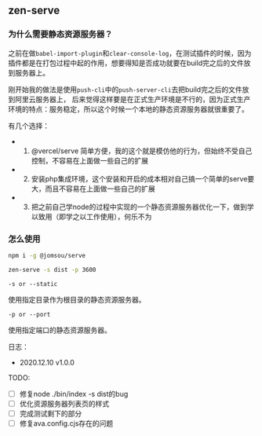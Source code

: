 ## zen-serve 

### 为什么需要静态资源服务器？

之前在做`babel-import-plugin`和`clear-console-log`，在测试插件的时候，因为插件都是在打包过程中起的作用，想要得知是否成功就要在build完之后的文件放到服务器上。

刚开始我的做法是使用`push-cli`中的`push-server-cli`去把build完之后的文件放到阿里云服务器上，
后来觉得这样要是在正式生产环境是不行的，因为正式生产环境的特点：服务稳定，所以这个时候一个本地的静态资源服务器就很重要了。

有几个选择：

- 1. @vercel/serve 简单方便，我的这个就是模仿他的行为，但始终不受自己控制，不容易在上面做一些自己的扩展
- 2. 安装php集成环境，这个安装和开启的成本相对自己搞一个简单的serve要大，而且不容易在上面做一些自己的扩展
- 3. 把之前自己学node的过程中实现的一个静态资源服务器优化一下，做到学以致用（即学之以工作使用），何乐不为

### 怎么使用

```bash
npm i -g @jomsou/serve

zen-serve -s dist -p 3600
```

`-s or --static`


使用指定目录作为根目录的静态资源服务器。


`-p or --port`

使用指定端口的静态资源服务器。


日志：

- 2020.12.10 v1.0.0


TODO: 

- [ ] 修复node ./bin/index -s dist的bug
- [ ] 优化资源服务器列表页的样式
- [ ] 完成测试剩下的部分
- [ ] 修复ava.config.cjs存在的问题